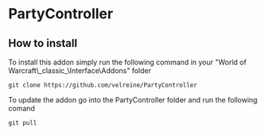 # PartyController
## How to install
To install this addon simply run the following command in your "World of Warcraft\\\_classic\_\Interface\Addons" folder

`git clone https://github.com/velreine/PartyController`

To update the addon go into the PartyController folder and run the following comand

`git pull`
